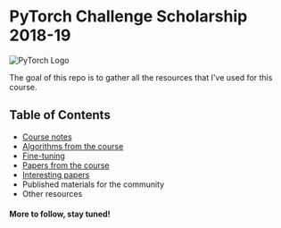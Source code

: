 # PyTorch Challenge Scholarship 2018-19

![PyTorch Logo](https://github.com/pytorch/pytorch/blob/master/docs/source/_static/img/pytorch-logo-dark.png)

The goal of this repo is to gather all the resources that I've used for this course.

## Table of Contents
- [Course notes](course_notes/course_notes.md)
- [Algorithms from the course](algorithms/algorithms_notes.md)
- [Fine-tuning ](fine_tuning/fine_tuning.md)
- [Papers from the course](papers/papers_from_course.md)
- [Interesting papers](papers/interesting_papers.md)
- Published materials for the community
- Other resources


#### More to follow, stay tuned!